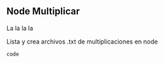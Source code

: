 
## Node Multiplicar 

La la la la

Lista y crea archivos .txt de multiplicaciones en node

```
code
```